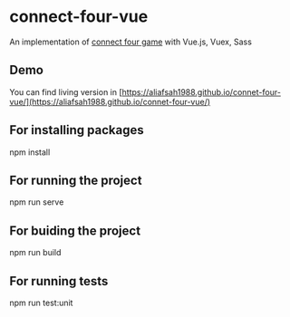 # connect-four-vue
An implementation of [connect four game](https://en.wikipedia.org/wiki/Connect_Four) with Vue.js, Vuex, Sass

## Demo
You can find living version in 
[https://aliafsah1988.github.io/connet-four-vue/](https://aliafsah1988.github.io/connet-four-vue/) 

## For installing packages
npm install

## For running the project
npm run serve

## For buiding the project
npm run build

## For running tests
npm run test:unit